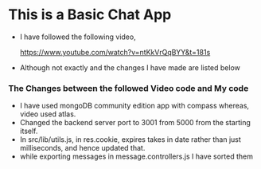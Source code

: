 # This is a Basic Chat App


- I have followed the following video, 

    https://www.youtube.com/watch?v=ntKkVrQqBYY&t=181s

- Although not exactly and the changes I have made are listed below


### The Changes between the followed Video code and My code
- I have used mongoDB community edition app with compass whereas, video used atlas.
- Changed the backend server port to 3001 from 5000 from the starting itself.
- In src/lib/utils.js, in res.cookie, expires takes in date rather than just milliseconds, and hence updated that.
- while exporting messages in message.controllers.js I have sorted them